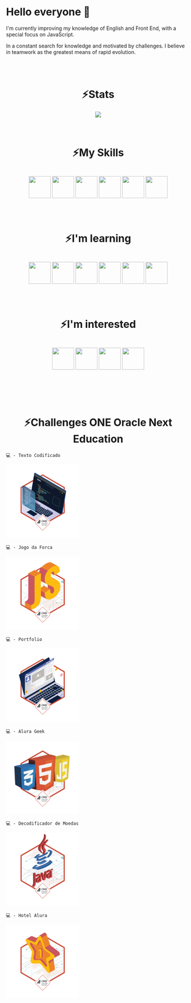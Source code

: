 <h1> Hello everyone 👋 </h1>

<p>I'm currently improving my knowledge of English and Front End, with a special focus on JavaScript.</p>
<p>In a constant search for knowledge and motivated by challenges. I believe in teamwork as the greatest means of rapid evolution.</p>

<br><br>

<div align="center">
  <h1>⚡Stats</h1>
  <img height="250px" src="https://github-readme-stats.vercel.app/api/top-langs/?username=petersonros&layout=compact&langs_count=7&theme=tokyonight"/>
</div>
<br><br>

<div align="center">
  <h1>⚡My Skills</h1>
  <br>
  <img height="60px" width="60px" src="https://cdn.jsdelivr.net/gh/devicons/devicon/icons/html5/html5-original.svg">
  <img height="60px" width="60px" src="https://cdn.jsdelivr.net/gh/devicons/devicon/icons/css3/css3-original.svg">
  <img height="60px" width="60px" src="https://cdn.jsdelivr.net/gh/devicons/devicon/icons/bootstrap/bootstrap-original.svg">
  <img height="60px" width="60px" src="https://cdn.jsdelivr.net/gh/devicons/devicon/icons/git/git-original.svg">
  <img height="60px" width="60px" src="https://cdn.jsdelivr.net/gh/devicons/devicon/icons/vscode/vscode-original.svg">
  <img height="60px" width="60px" src="https://cdn.jsdelivr.net/gh/devicons/devicon/icons/wordpress/wordpress-original.svg">
</div>

<br><br>

<div align="center">
  <h1>⚡I'm learning</h1>
  <br>
  <img height="60px" width="60px" src="https://cdn.jsdelivr.net/gh/devicons/devicon/icons/javascript/javascript-original.svg">
  <img height="60px" width="60px" src="https://cdn.jsdelivr.net/gh/devicons/devicon/icons/typescript/typescript-original.svg">
  <img height="60px" width="60px" src="https://cdn.jsdelivr.net/gh/devicons/devicon/icons/java/java-original.svg">
  <img height="60px" width="60px" src="https://cdn.jsdelivr.net/gh/devicons/devicon/icons/jquery/jquery-original.svg">
  <img height="60px" width="60px" src="https://cdn.jsdelivr.net/gh/devicons/devicon/icons/angularjs/angularjs-original.svg">
  <img height="60px" width="60px" src="https://cdn.jsdelivr.net/gh/devicons/devicon/icons/react/react-original.svg">
</div>

<br><br>

<div align="center">
  <h1>⚡I'm interested</h1>
  <br>
  <img height="60px" width="60px" src="https://cdn.jsdelivr.net/gh/devicons/devicon/icons/python/python-original.svg?raw=true">
  <img height="60px" width="60px" src="https://cdn.jsdelivr.net/gh/devicons/devicon/icons/php/php-original.svg?raw=true">
  <img height="60px" width="60px" src="https://cdn.jsdelivr.net/gh/devicons/devicon/icons/nodejs/nodejs-original.svg?raw=true">
  <img height="60px" width="60px" src="https://cdn.jsdelivr.net/gh/devicons/devicon/icons/csharp/csharp-original.svg?raw=true">
</div>

<br><br>
<br><br>

<h1 align="center">⚡Challenges ONE Oracle Next Education</h1>

    💻 - Texto Codificado
<img height="200px" width="200px" src="./img/cms_files_10224_1644515575BADGE_2.png?raw=true">

<br>

    💻 - Jogo da Forca
<img height="200px" width="200px" src="./img/cms_files_10224_1644516322badge.png?raw=true">

<br>

    💻 - Portfolio
<img height="200px" width="200px" src="./img/cms_files_10224_1645569241Insignia_3.png?raw=true">

<br>

    💻 - Alura Geek
<img height="200px" width="200px" src="./img/cms_files_10224_1650486791insignia.png?raw=true">

<br>

    💻 - Decodificador de Moedas
<img height="200px" width="200px" src="./img/cms_files_10224_1653263999Badge_JAVA_Alura_ChallengeOracleONE_2000x2000.png?raw=true">

<br>

    💻 - Hotel Alura
<img height="200px" width="200px" src="./img/cms_files_10224_1655464335Badge_First_Alura_ChallengeOracleONE_2000x2000_V3.png?raw=true">